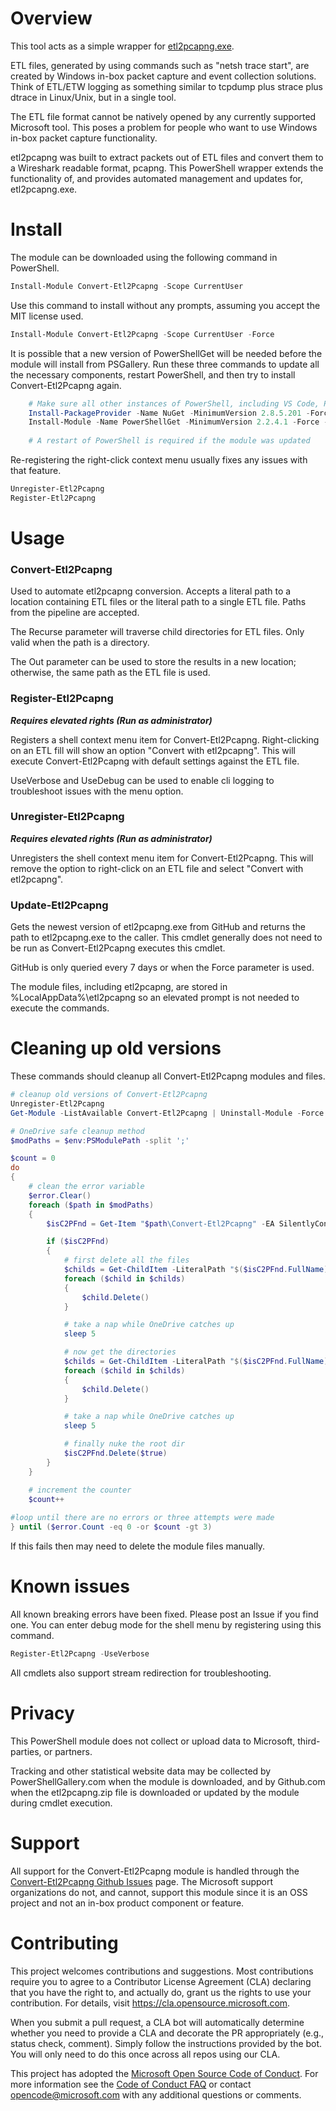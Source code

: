 # Overview

This tool acts as a simple wrapper for [etl2pcapng.exe](https://github.com/microsoft/etl2pcapng).

ETL files, generated by using commands such as "netsh trace start", are created by Windows in-box packet capture and event collection solutions. Think of ETL/ETW logging as something similar to tcpdump plus strace plus dtrace in Linux/Unix, but in a single tool. 

The ETL file format cannot be natively opened by any currently supported Microsoft tool. This poses a problem for people who want to use Windows in-box packet capture functionality.

etl2pcapng was built to extract packets out of ETL files and convert them to a Wireshark readable format, pcapng. This PowerShell wrapper extends the functionality of, and provides automated management and updates for, etl2pcapng.exe.

# Install

The module can be downloaded using the following command in PowerShell.

```PowerShell
Install-Module Convert-Etl2Pcapng -Scope CurrentUser
```

Use this command to install without any prompts, assuming you accept the MIT license used.

```PowerShell
Install-Module Convert-Etl2Pcapng -Scope CurrentUser -Force
```

It is possible that a new version of PowerShellGet will be needed before the module will install from PSGallery. Run these three commands to update all the necessary components, restart PowerShell, and then try to install Convert-Etl2Pcapng again.

```PowerShell
    # Make sure all other instances of PowerShell, including VS Code, PowerShell IDE, etc. are closed
    Install-PackageProvider -Name NuGet -MinimumVersion 2.8.5.201 -Force
    Install-Module -Name PowerShellGet -MinimumVersion 2.2.4.1 -Force -AllowClobber
    
    # A restart of PowerShell is required if the module was updated
 ```

Re-registering the right-click context menu usually fixes any issues with that feature.

```PowerShell
Unregister-Etl2Pcapng
Register-Etl2Pcapng
```


# Usage

### Convert-Etl2Pcapng

Used to automate etl2pcapng conversion. Accepts a literal path to a location containing ETL files or the literal path to a single ETL file. Paths from the pipeline are accepted.

The Recurse parameter will traverse child directories for ETL files. Only valid when the path is a directory.

The Out parameter can be used to store the results in a new location; otherwise, the same path as the ETL file is used.

### Register-Etl2Pcapng

__*Requires elevated rights (Run as administrator)*__

Registers a shell context menu item for Convert-Etl2Pcapng. Right-clicking on an ETL fill will show an option "Convert with etl2pcapng". This will execute Convert-Etl2Pcapng with default settings against the ETL file.

UseVerbose and UseDebug can be used to enable cli logging to troubleshoot issues with the menu option.

### Unregister-Etl2Pcapng

__*Requires elevated rights (Run as administrator)*__

Unregisters the shell context menu item for Convert-Etl2Pcapng. This will remove the option to right-click on an ETL file and select "Convert with etl2pcapng". 

### Update-Etl2Pcapng

Gets the newest version of etl2pcapng.exe from GitHub and returns the path to etl2pcapng.exe to the caller. This cmdlet generally does not need to be run as Convert-Etl2Pcapng executes this cmdlet. 

GitHub is only queried every 7 days or when the Force parameter is used.

The module files, including etl2pcapng, are stored in %LocalAppData%\etl2pcapng so an elevated prompt is not needed to execute the commands.


# Cleaning up old versions

These commands should cleanup all Convert-Etl2Pcapng modules and files.

```PowerShell
# cleanup old versions of Convert-Etl2Pcapng
Unregister-Etl2Pcapng
Get-Module -ListAvailable Convert-Etl2Pcapng | Uninstall-Module -Force

# OneDrive safe cleanup method
$modPaths = $env:PSModulePath -split ';'

$count = 0
do
{
    # clean the error variable
    $error.Clear()
    foreach ($path in $modPaths)
    {
        $isC2PFnd = Get-Item "$path\Convert-Etl2Pcapng" -EA SilentlyContinue

        if ($isC2PFnd)
        {
            # first delete all the files    
            $childs = Get-ChildItem -LiteralPath "$($isC2PFnd.FullName)" -Recurse -Force -File
            foreach ($child in $childs) 
            {
                $child.Delete()
            }

            # take a nap while OneDrive catches up
            sleep 5

            # now get the directories
            $childs = Get-ChildItem -LiteralPath "$($isC2PFnd.FullName)" -Recurse -Force
            foreach ($child in $childs) 
            {
                $child.Delete()
            }

            # take a nap while OneDrive catches up
            sleep 5

            # finally nuke the root dir
            $isC2PFnd.Delete($true)
        }
    }

    # increment the counter
    $count++
    
#loop until there are no errors or three attempts were made
} until ($error.Count -eq 0 -or $count -gt 3)
```

If this fails then may need to delete the module files manually.


# Known issues

All known breaking errors have been fixed. Please post an Issue if you find one. You can enter debug mode for the shell menu by registering using this command.

```PowerShell
Register-Etl2Pcapng -UseVerbose
```

All cmdlets also support stream redirection for troubleshooting.



# Privacy

This PowerShell module does not collect or upload data to Microsoft, third-parties, or partners. 

Tracking and other statistical website data may be collected by PowerShellGallery.com when the module is downloaded, and by Github.com when the etl2pcapng.zip file is downloaded or updated by the module during cmdlet execution.

# Support

All support for the Convert-Etl2Pcapng module is handled through the [Convert-Etl2Pcapng Github Issues](https://github.com/microsoft/Convert-Etl2Pcapng/issues) page. The Microsoft support organizations do not, and cannot, support this module since it is an OSS project and not an in-box product component or feature.

# Contributing

This project welcomes contributions and suggestions.  Most contributions require you to agree to a
Contributor License Agreement (CLA) declaring that you have the right to, and actually do, grant us
the rights to use your contribution. For details, visit https://cla.opensource.microsoft.com.

When you submit a pull request, a CLA bot will automatically determine whether you need to provide
a CLA and decorate the PR appropriately (e.g., status check, comment). Simply follow the instructions
provided by the bot. You will only need to do this once across all repos using our CLA.

This project has adopted the [Microsoft Open Source Code of Conduct](https://opensource.microsoft.com/codeofconduct/).
For more information see the [Code of Conduct FAQ](https://opensource.microsoft.com/codeofconduct/faq/) or
contact [opencode@microsoft.com](mailto:opencode@microsoft.com) with any additional questions or comments.
